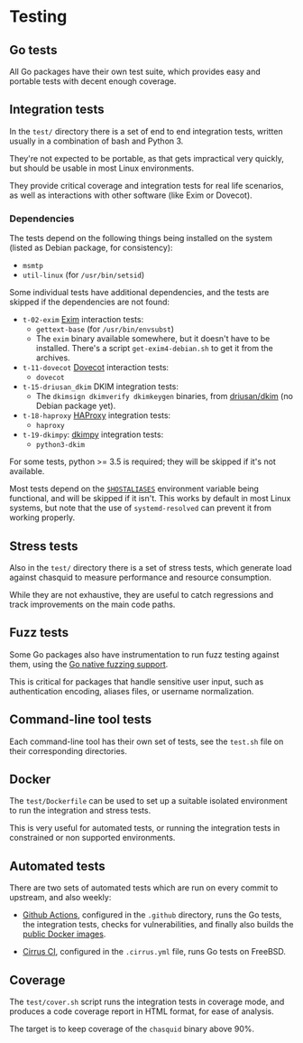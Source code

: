 
# Testing

## Go tests

All Go packages have their own test suite, which provides easy and portable
tests with decent enough coverage.


## Integration tests

In the `test/` directory there is a set of end to end integration tests,
written usually in a combination of bash and Python 3.

They're not expected to be portable, as that gets impractical very quickly,
but should be usable in most Linux environments.

They provide critical coverage and integration tests for real life scenarios,
as well as interactions with other software (like Exim or Dovecot).


### Dependencies

The tests depend on the following things being installed on the system (listed
as Debian package, for consistency):

 - `msmtp`
 - `util-linux` (for `/usr/bin/setsid`)

Some individual tests have additional dependencies, and the tests are skipped
if the dependencies are not found:

- `t-02-exim` [Exim](https://www.exim.org/) interaction tests:
    - `gettext-base` (for `/usr/bin/envsubst`)
    - The `exim` binary available somewhere, but it doesn't have to be
      installed.  There's a script `get-exim4-debian.sh` to get it from the
      archives.
- `t-11-dovecot` [Dovecot](https://www.dovecot.org/) interaction tests:
    - `dovecot`
- `t-15-driusan_dkim` DKIM integration tests:
    - The `dkimsign dkimverify dkimkeygen` binaries, from
      [driusan/dkim](https://github.com/driusan/dkim) (no Debian package yet).
- `t-18-haproxy` [HAProxy](https://www.haproxy.org/) integration tests:
    - `haproxy`
- `t-19-dkimpy`: [dkimpy](https://pypi.org/project/dkimpy/) integration tests:
    - `python3-dkim`

For some tests, python >= 3.5 is required; they will be skipped if it's not
available.

Most tests depend on the
[`$HOSTALIASES`](https://man7.org/linux/man-pages/man7/hostname.7.html)
environment variable being functional, and will be skipped if it isn't. This
works by default in most Linux systems, but note that the use of
`systemd-resolved` can prevent it from working properly.


## Stress tests

Also in the `test/` directory there is a set of stress tests, which generate
load against chasquid to measure performance and resource consumption.

While they are not exhaustive, they are useful to catch regressions and track
improvements on the main code paths.


## Fuzz tests

Some Go packages also have instrumentation to run fuzz testing against them,
using the [Go native fuzzing support](https://go.dev/security/fuzz/).

This is critical for packages that handle sensitive user input, such as
authentication encoding, aliases files, or username normalization.


## Command-line tool tests

Each command-line tool has their own set of tests, see the `test.sh` file on
their corresponding directories.


## Docker

The `test/Dockerfile` can be used to set up a suitable isolated environment to
run the integration and stress tests.

This is very useful for automated tests, or running the integration tests in
constrained or non supported environments.


## Automated tests

There are two sets of automated tests which are run on every commit to
upstream, and also weekly:

* [Github Actions](https://github.com/albertito/chasquid/actions),
  configured in the `.github` directory, runs the Go tests, the integration
  tests, checks for vulnerabilities, and finally
  also builds the [public Docker images](docker.md).

* [Cirrus CI](https://cirrus-ci.com/github/albertito/chasquid),
  configured in the `.cirrus.yml` file, runs Go tests on FreeBSD.


## Coverage

The `test/cover.sh` script runs the integration tests in coverage mode, and
produces a code coverage report in HTML format, for ease of analysis.

The target is to keep coverage of the `chasquid` binary above 90%.
